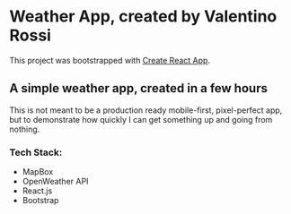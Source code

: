 # Weather App, created by Valentino Rossi

This project was bootstrapped with [Create React App](https://github.com/facebook/create-react-app).

## A simple weather app, created in a few hours

This is not meant to be a production ready mobile-first, pixel-perfect app, but to demonstrate how quickly I can get something up and going from nothing.

### Tech Stack:
- MapBox
- OpenWeather API
- React.js
- Bootstrap
